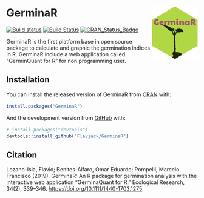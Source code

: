 
<!-- README.md is generated from README.Rmd. Please edit that file -->

# GerminaR <img src="man/figures/logo.png" align="right" alt="" width="120" />

<!-- badges: start -->

[![Build
status](https://ci.appveyor.com/api/projects/status/v3o938fhw0unvbs7?svg=true)](https://ci.appveyor.com/project/omarbenites/germinar)
[![Build
Status](https://travis-ci.org/Flavjack/GerminaR.svg?branch=master)](https://travis-ci.org/Flavjack/GerminaR)
[![CRAN\_Status\_Badge](http://www.r-pkg.org/badges/version/GerminaR)](https://cran.r-project.org/package=GerminaR)
<!-- badges: end -->

GerminaR is the first platform base in open source package to calculate
and graphic the germination indices in R. GerminaR include a web
application called “GerminQuant for R” for non programming user.

## Installation

You can install the released version of GerminaR from
[CRAN](https://cloud.r-project.org/web/packages/GerminaR/index.html)
with:

``` r
install.packages("GerminaR")
```

And the development version from
[GitHub](https://github.com/flavjack/GerminaR) with:

``` r
# install.packages("devtools")
devtools::install_github("Flavjack/GerminaR")
```

## Citation

Lozano-Isla, Flavio; Benites-Alfaro, Omar Eduardo; Pompelli, Marcelo
Francisco (2019). GerminaR: An R package for germination analysis with
the interactive web application “GerminaQuant for R.” Ecological
Research, 34(2), 339–346. <https://doi.org/10.1111/1440-1703.1275>
